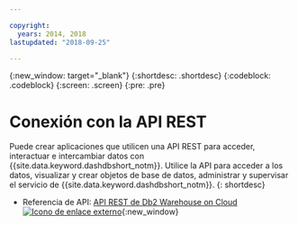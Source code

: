 ```yaml
---

copyright:
  years: 2014, 2018
lastupdated: "2018-09-25"

---
```


<!-- Attribute definitions --> 
{:new_window: target="_blank"}
{:shortdesc: .shortdesc}
{:codeblock: .codeblock}
{:screen: .screen}
{:pre: .pre}

# Conexión con la API REST

Puede crear aplicaciones que utilicen una API REST para acceder, interactuar e intercambiar datos con {{site.data.keyword.dashdbshort_notm}}. Utilice la API para acceder a los datos, visualizar y crear objetos de base de datos, administrar y supervisar el servicio de {{site.data.keyword.dashdbshort_notm}}.
{: shortdesc}

- Referencia de API: [API REST de Db2 Warehouse on Cloud ![Icono de enlace externo](../../../icons/launch-glyph.svg "Icono de enlace externo")](http://ibm.biz/db2whc_api){:new_window}
    


